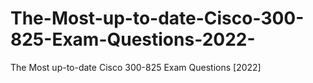 # The-Most-up-to-date-Cisco-300-825-Exam-Questions-2022-
The Most up-to-date Cisco 300-825 Exam Questions [2022]

